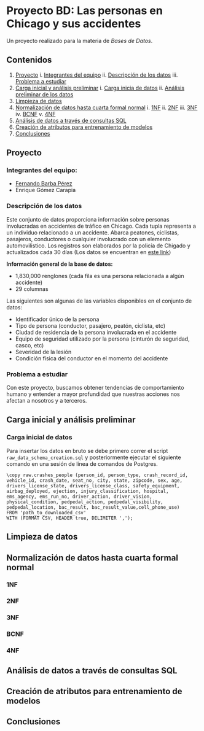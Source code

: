 # Proyecto BD: Las personas en Chicago y sus accidentes

Un proyecto realizado para la materia de _Bases de Datos_.

## Contenidos


1. [Proyecto](#proyecto)
   i. [Integrantes del equipo](#integrantes-del-equipo)
   ii. [Descripción de los datos](#descripción-de-los-datos)
   iii. [Problema a estudiar](#problema-a-estudiar)
3. [Carga inicial y análisis preliminar](#carga-inicial-y-análisis-preliminar)
      i. [Carga inicia de datos](#carga-inicial-de-datos)
      ii. [Análisis preliminar de los datos](#análisis-preliminar-de-los-datos)
4. [Limpieza de datos](#limpieza-de-datos)
5. [Normalización de datos hasta cuarta formal normal](#normalización-de-datos-hasta-cuarta-formal-normal)
      i. [1NF](#1NF)
      ii. [2NF](#2NF)
      iii. [3NF](#3NF)
      iv. [BCNF](#BCNF)
      v. [4NF](#4NF)
6. [Análisis de datos a través de consultas SQL](#análisis-de-datos-a-través-de-consultas-SQL)
7. [Creación de atributos para entrenamiento de modelos](#creación-de-atributos-para-entrenamiento-de-modelos)
8. [Conclusiones](#conclusiones)

## Proyecto

### Integrantes del equipo:

* [Fernando Barba Pérez](https://github.com/barbaperezf)
* Enrique Gómez Carapia

### Descripción de los datos
Este conjunto de datos proporciona información sobre personas involucradas en accidentes de tráfico en Chicago.
Cada tupla representa a un individuo relacionado a un accidente.
Abarca peatones, ciclistas, pasajeros, conductores o cualquier involucrado con un elemento automovilistico.
Los registros son elaborados por la policía de Chigado y actualizados cada 30 días
(Los datos se encuentran en [este link](https://data.cityofchicago.org/Transportation/Traffic-Crashes-People/u6pd-qa9d/about_data))

**Información general de la base de datos:** 

* 1,830,000 renglones (cada fila es una persona relacionada a algún accidente)
* 29 columnas

Las siguientes son algunas de las variables disponibles en el conjunto de datos:

* Identificador único de la persona
* Tipo de persona (conductor, pasajero, peatón, ciclista, etc)
* Ciudad de residencia de la persona involucrada en el accidente
* Equipo de seguridad utilizado por la persona (cinturón de seguridad, casco, etc)
* Severidad de la lesión
* Condición física del conductor en el momento del accidente

### Problema a estudiar

Con este proyecto, buscamos obtener tendencias de comportamiento humano y entender a mayor profundidad que nuestras acciones nos afectan a nosotros y a terceros.


## Carga inicial y análisis preliminar

### Carga inicial de datos

Para insertar los datos en bruto se debe primero correr el script `raw_data_schema_creation.sql` y posteriormente ejecutar el siguiente comando en una sesión de línea de comandos de Postgres.

```
\copy raw.crashes_people (person_id, person_type, crash_record_id, vehicle_id, crash_date, seat_no, city, state, zipcode, sex, age, drivers_license_state, drivers_license_class, safety_equipment, airbag_deployed, ejection, injury_classification, hospital, ems_agency, ems_run_no, driver_action, driver_vision, physical_condition, pedpedal_action, pedpedal_visibility, pedpedal_location, bac_result, bac_result_value,cell_phone_use) 
FROM 'path_to_downloaded_csv' 
WITH (FORMAT CSV, HEADER true, DELIMITER ',');
```


## Limpieza de datos


## Normalización de datos hasta cuarta formal normal

### 1NF


### 2NF


### 3NF


### BCNF


### 4NF


## Análisis de datos a través de consultas SQL


## Creación de atributos para entrenamiento de modelos


## Conclusiones
